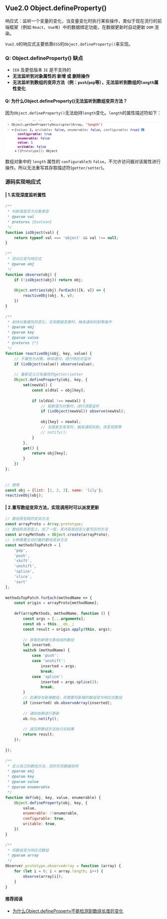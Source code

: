 ## Vue2.0 Object.defineProperty()

响应式：监听一个变量的变化，当变量变化时执行某些操作，类似于现在流行的前端框架（例如 `React`、`Vue等`）中的数据绑定功能，在数据更新时自动更新 `DOM` 渲染。

`Vue2.0`的响应式主要依靠`ES5`的`Object.defineProperty()`来实现。

### Q: Object.defineProperty() 缺点

- `IE8` 及更低版本 `IE` 是不支持的
- **无法监听到对象属性的 新增 或 删除操作**
- **无法监听到数组的变异方法（例：`push`/`pop`等），无法监听到数组的`length`属性变化**

#### Q: 为什么Object.defineProperty()无法监听到数组变异方法？
因为`Object.defineProperty()`无法劫持`length`变化。`length`的属性描述符如下：

![img.png](./img/img.png)
   
数组对象中的 `length` 属性的 `configurable为` `false`，不允许访问器对该属性进行操作。所以无法重写其存取描述符(`getter/setter`)。



### 源码实现响应式
#### | 1.实现深度监听属性

```js
/**
 * 判断值是否为对象类型
 * @param val
 * @returns {boolean}
 */
function isObject(val) {
    return typeof val === 'object' && val !== null;
}

/**
 * 将对应变为响应式
 * @param obj
 */
function observe(obj) {
    if (!isObject(obj)) return obj;

    Object.entries(obj).forEach(([k, v]) => {
        reactiveObj(obj, k, v);
    })
}

/**
 * 劫持对象属性的变化，实现数据变更时，触发通知机制等操作
 * @param obj
 * @param key
 * @param value
 * @returns {*}
 */
function reactiveObj(obj, key, value) {
    // 子属性为对象，继续递归，进行响应式监听
    if (isObject(value)) observe(value);

    // 重新定义已有属性的getter/setter
    Object.defineProperty(obj, key, {
        set(newVal) {
            const oldVal = obj[key];

            if (oldVal !== newVal) {
                // 赋新值为对象时，进行深度监听
                if (isObject(newVal)) observe(newVal);

                obj[key] = newVal;
                // 当值发生改变时，触发通知机制，改变视图等
                // notify();
            }
        },
        get() {
            return obj[key];
        }
    })
};


// 使用
const obj = {list: [1, 2, 3], name: 'lily'};
reactiveObj(obj);
```

#### | 2.重写数组变异方法，实现调用时可以派发更新

```js
// 数组原型链的变异方法
const arrayProto = Array.prototype;
// 数组和其原型上，加了一层，其内容是自定义重写后的方法
const arrayMethods = Object.create(arrayProto);
// 七种需要主动拦截的数组变异方法
const methodsTopPatch = [
    'pop',
    'push',
    'shift',
    'unshift',
    'splice',
    'slice',
    'sort'
];

methodsTopPatch.forEach(methodName => {
    const origin = arrayProto[methodName];

    def(arrayMethods, methodName, function () {
        const args = [...arguments];
        const ob = this.__ob__;
        const result = origin.apply(this, args);

        // 获取到新增元素组成的数组
        let inserted;
        switch (methodName) {
            case 'push':
            case 'unshift':
                inserted = args;
                break;
            case 'splice':
                inserted = args.splice(2);
                break;
        }
        // 如果存在新增数组，则需要将新增的数组变为响应式数组
        if (inserted) ob.observeArray(inserted);

        // 通知依赖进行更新
        ob.dep.notify();

        // 返回原数组方法执行后结果
        return result;
    });

});

/**
 * 定义自己的数组方法，目的实现数据劫持
 * @param obj
 * @param key
 * @param value
 * @param enumerable
 */
function def(obj, key, value, enumerable) {
    Object.defineProperty(obj, key, {
        value,
        enumerable: !!enumerable,
        configurable: true,
        writable: true,
    })
}

/**
 * 将数组变为响应式数组
 * @param array
 */
Observer.prototype.observeArray = function (array) {
    for (let i = 0; i < array.length; i++) {
        observe(array[i]);
    }
}
```

#### 推荐阅读
- [为什么Object.defineProperty不能检测到数组长度的变化](https://burning-shadow.github.io/2019/04/25/%E4%B8%BA%E4%BB%80%E4%B9%88Object.defineProperty%E4%B8%8D%E8%83%BD%E6%A3%80%E6%B5%8B%E5%88%B0%E6%95%B0%E7%BB%84%E9%95%BF%E5%BA%A6%E7%9A%84%E5%8F%98%E5%8C%96/)

